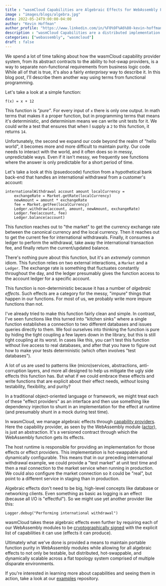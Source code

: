 ```yaml
---
title : "wasmCloud Capabilities are Algebraic Effects for WebAssembly Functions"
image : "images/blogs/algebra.jpg"
date: 2022-05-24T9:00:00-04:00
author: "Kevin Hoffman"
author_profile: "https://www.linkedin.com/in/%F0%9F%A6%80-kevin-hoffman-9252669/"
description : "wasmCloud Capabilities are a distributed implementation of algebraic effects"
categories: ["webassembly", "wasmcloud"]
draft : false
---
```


We spend a lot of time talking about how the wasmCloud capability provider system, from its abstract contracts to the ability to hot-swap providers, is a way to separate non-functional requirements from business logic code. While all of that is true, it's also a fairly _enterprisey_ way to describe it. In this blog post, I'll describe them another way using terms from functional programming.

Let's take a look at a simple function:

```
f(x) = x + 12
```
This function is _"pure"_. For every input of `x` there is only one output. In math terms that makes it a proper function, but in programming terms that means it's deterministic, and determinism means we can write unit tests for it. We could write a test that ensures that when I supply a `2` to this function, it returns `14`.

Unfortunately, the second we expand our code beyond the realm of "hello world", it becomes more and more difficult to maintain purity. Our code needs to interact with the world, and it often does so in messy, unpredictable ways. Even if it isn't messy, we frequently see functions where the answer is only predictable for a short period of time. 

Let's take a look at this (psuedocode) function from a hypothetical bank back-end that handles an international withdrawal from a customer's account:

```
internationalWithdrawal account amount localCurrency =
    exchangeRate = Market.getRate(localCurrency)
    newAmount = amount * exchangeRate
    fee = Market.getFee(localCurrency)
    Ledger.withdraw(account, amount, newAmount, exchangeRate)
    Ledger.fee(account, fee)
    Ledger.balance(account)
```
This function reaches out to "the market" to get the currency exchange rate between the canonical currency and the local currency. Then it reaches out to get the current fee for international withdrawals. Finally, it consumes a ledger to perform the withdrawal, take away the international transaction fee, and finally return the current/updated balance.

There's nothing pure about this function, but it's an _extremely_ common idiom. This function relies on two external interactions, a `Market` and a `Ledger`. The exchange rate is something that fluctuates constantly throughout the day, and the ledger presumably gives the function access to the account ledger for a specific account.

This function is non-deterministic because it has a number of _algebraic effects_. Such effects are a category for the messy, "impure" things that happen in our functions. For most of us, we probably write more impure functions than not.

I've already tried to make this function fairly clean and simple. In contrast, I've seen functions like this turned into "kitchen sinks" where a single function establishes a connection to two different databases and issues queries directly to them. We fool ourselves into thinking the function is pure by hiding the tight coupling a few layers down in the library, but this is still tight coupling at its worst. In cases like this, you can't test this function without live access to real databases, and after that you have to figure out how to make your tests deterministic (which often involves "test databases").

A lot of us are used to patterns like (micro)services, abstractions, anti-corruption layers, and more all designed to help us mitigate the ugly side effects this function has. But what if we could embrace these effects and write functions that are explicit about their effect needs, _without_ losing testability, flexibility, and purity?

In a traditional object-oriented language or framework, we might treat each of these "effect providers" as an interface and then use something like dependency injection to shunt in an implementation for the effect at runtime (and presumably shunt in a mock during test time).

In wasmCloud, we manage algebraic effects through [capability providers](https://wasmcloud.dev/reference/host-runtime/capabilities/). Here the capability provider, as seen by the WebAssembly module ([actor](https://wasmcloud.dev/reference/host-runtime/actors/)), is just an abstraction. It's a versioned contract through which the WebAssembly function gets its effects.

The host runtime is responsible for providing an implementation for those effects or effect providers. This implementation is hot-swappable and dynamically configurable. This means that in our preceding international withdrawal example, we could provide a "test market" at unit test time and then a real connection to the market service when running in production. We could also configure the market connection so it could be "real", but point to a different service in staging than in production.

Algebraic effects don't need to be big, high-level concepts like database or networking clients. Even something as basic as logging is an effect (because all I/O is "effectful"). So we might use yet another provider like this:

```
Logger.debug("Performing international withdrawal")
```

wasmCloud takes these algebraic effects even further by requiring each of our WebAssembly modules to be [cryptographically signed](https://wasmcloud.dev/reference/host-runtime/security/) with the explicit list of capabilities it can use (effects it can produce). 

Ultimately what we've done is provided a means to maintain portable function purity in WebAssembly modules while allowing for all algebraic effects to not only be testable, but distributed, hot-swappable, and dynamically scalable across a flat topology system comprised of multiple disparate environments.

If you're interested in learning more about capabilities and seeing them in action, take a look at our [examples](https://github.com/wasmcloud/examples/) repository.